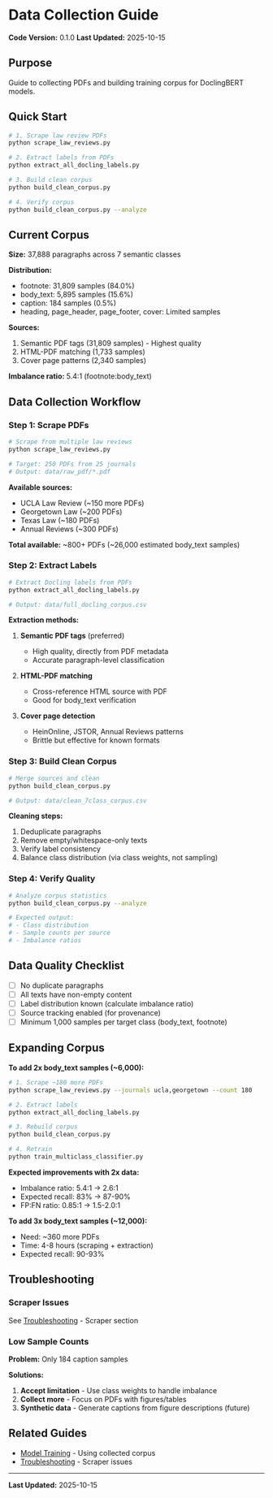 # Data Collection Guide

**Code Version:** 0.1.0
**Last Updated:** 2025-10-15

## Purpose

Guide to collecting PDFs and building training corpus for DoclingBERT models.

## Quick Start

```bash
# 1. Scrape law review PDFs
python scrape_law_reviews.py

# 2. Extract labels from PDFs
python extract_all_docling_labels.py

# 3. Build clean corpus
python build_clean_corpus.py

# 4. Verify corpus
python build_clean_corpus.py --analyze
```

## Current Corpus

**Size:** 37,888 paragraphs across 7 semantic classes

**Distribution:**
- footnote: 31,809 samples (84.0%)
- body_text: 5,895 samples (15.6%)
- caption: 184 samples (0.5%)
- heading, page_header, page_footer, cover: Limited samples

**Sources:**
1. Semantic PDF tags (31,809 samples) - Highest quality
2. HTML-PDF matching (1,733 samples)
3. Cover page patterns (2,340 samples)

**Imbalance ratio:** 5.4:1 (footnote:body_text)

## Data Collection Workflow

### Step 1: Scrape PDFs

```bash
# Scrape from multiple law reviews
python scrape_law_reviews.py

# Target: 250 PDFs from 25 journals
# Output: data/raw_pdf/*.pdf
```

**Available sources:**
- UCLA Law Review (~150 more PDFs)
- Georgetown Law (~200 PDFs)
- Texas Law (~180 PDFs)
- Annual Reviews (~300 PDFs)

**Total available:** ~800+ PDFs (~26,000 estimated body_text samples)

### Step 2: Extract Labels

```bash
# Extract Docling labels from PDFs
python extract_all_docling_labels.py

# Output: data/full_docling_corpus.csv
```

**Extraction methods:**
1. **Semantic PDF tags** (preferred)
   - High quality, directly from PDF metadata
   - Accurate paragraph-level classification

2. **HTML-PDF matching**
   - Cross-reference HTML source with PDF
   - Good for body_text verification

3. **Cover page detection**
   - HeinOnline, JSTOR, Annual Reviews patterns
   - Brittle but effective for known formats

### Step 3: Build Clean Corpus

```bash
# Merge sources and clean
python build_clean_corpus.py

# Output: data/clean_7class_corpus.csv
```

**Cleaning steps:**
1. Deduplicate paragraphs
2. Remove empty/whitespace-only texts
3. Verify label consistency
4. Balance class distribution (via class weights, not sampling)

### Step 4: Verify Quality

```bash
# Analyze corpus statistics
python build_clean_corpus.py --analyze

# Expected output:
# - Class distribution
# - Sample counts per source
# - Imbalance ratios
```

## Data Quality Checklist

- [ ] No duplicate paragraphs
- [ ] All texts have non-empty content
- [ ] Label distribution known (calculate imbalance ratio)
- [ ] Source tracking enabled (for provenance)
- [ ] Minimum 1,000 samples per target class (body_text, footnote)

## Expanding Corpus

**To add 2x body_text samples (~6,000):**

```bash
# 1. Scrape ~180 more PDFs
python scrape_law_reviews.py --journals ucla,georgetown --count 180

# 2. Extract labels
python extract_all_docling_labels.py

# 3. Rebuild corpus
python build_clean_corpus.py

# 4. Retrain
python train_multiclass_classifier.py
```

**Expected improvements with 2x data:**
- Imbalance ratio: 5.4:1 → 2.6:1
- Expected recall: 83% → 87-90%
- FP:FN ratio: 0.85:1 → 1.5-2.0:1

**To add 3x body_text samples (~12,000):**
- Need: ~360 more PDFs
- Time: 4-8 hours (scraping + extraction)
- Expected recall: 90-93%

## Troubleshooting

### Scraper Issues

See [Troubleshooting](troubleshooting.md) - Scraper section

### Low Sample Counts

**Problem:** Only 184 caption samples

**Solutions:**
1. **Accept limitation** - Use class weights to handle imbalance
2. **Collect more** - Focus on PDFs with figures/tables
3. **Synthetic data** - Generate captions from figure descriptions (future)

## Related Guides

- [Model Training](model-training.md) - Using collected corpus
- [Troubleshooting](troubleshooting.md) - Scraper issues

---

**Last Updated:** 2025-10-15
